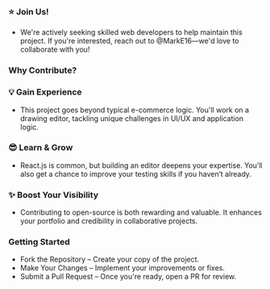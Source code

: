 ### ⭐ Join Us!
- We're actively seeking skilled web developers to help maintain this project. If you're interested, reach out to @MarkE16—we'd love to collaborate with you!

### Why Contribute?
### 💡 Gain Experience
- This project goes beyond typical e-commerce logic. You'll work on a drawing editor, tackling unique challenges in UI/UX and application logic.

### 😎 Learn & Grow
- React.js is common, but building an editor deepens your expertise. You’ll also get a chance to improve your testing skills if you haven’t already.

### ✨ Boost Your Visibility
- Contributing to open-source is both rewarding and valuable. It enhances your portfolio and credibility in collaborative projects.

### Getting Started
- Fork the Repository – Create your copy of the project.
- Make Your Changes – Implement your improvements or fixes.
- Submit a Pull Request – Once you're ready, open a PR for review.
